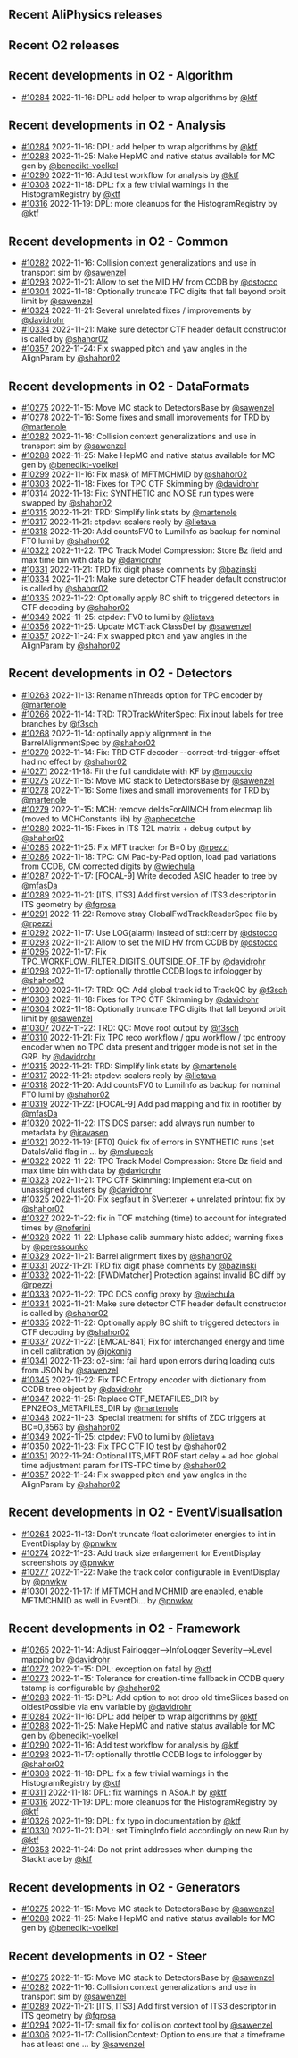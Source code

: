 ## Recent AliPhysics releases
## Recent O2 releases
## Recent developments in O2 - Algorithm
- [\#10284](https://github.com/AliceO2Group/AliceO2/pull/10284) 2022-11-16: DPL: add helper to wrap algorithms by [@ktf](https://github.com/ktf)
## Recent developments in O2 - Analysis
- [\#10284](https://github.com/AliceO2Group/AliceO2/pull/10284) 2022-11-16: DPL: add helper to wrap algorithms by [@ktf](https://github.com/ktf)
- [\#10288](https://github.com/AliceO2Group/AliceO2/pull/10288) 2022-11-25: Make HepMC and native status available for MC gen by [@benedikt-voelkel](https://github.com/benedikt-voelkel)
- [\#10290](https://github.com/AliceO2Group/AliceO2/pull/10290) 2022-11-16: Add test workflow for analysis by [@ktf](https://github.com/ktf)
- [\#10308](https://github.com/AliceO2Group/AliceO2/pull/10308) 2022-11-18: DPL: fix a few trivial warnings in the HistogramRegistry by [@ktf](https://github.com/ktf)
- [\#10316](https://github.com/AliceO2Group/AliceO2/pull/10316) 2022-11-19: DPL: more cleanups for the HistogramRegistry by [@ktf](https://github.com/ktf)
## Recent developments in O2 - Common
- [\#10282](https://github.com/AliceO2Group/AliceO2/pull/10282) 2022-11-16: Collision context generalizations and use in transport sim by [@sawenzel](https://github.com/sawenzel)
- [\#10293](https://github.com/AliceO2Group/AliceO2/pull/10293) 2022-11-21: Allow to set the MID HV from CCDB by [@dstocco](https://github.com/dstocco)
- [\#10304](https://github.com/AliceO2Group/AliceO2/pull/10304) 2022-11-18: Optionally truncate TPC digits that fall beyond orbit limit by [@sawenzel](https://github.com/sawenzel)
- [\#10324](https://github.com/AliceO2Group/AliceO2/pull/10324) 2022-11-21: Several unrelated fixes / improvements by [@davidrohr](https://github.com/davidrohr)
- [\#10334](https://github.com/AliceO2Group/AliceO2/pull/10334) 2022-11-21: Make sure detector CTF header default constructor is called by [@shahor02](https://github.com/shahor02)
- [\#10357](https://github.com/AliceO2Group/AliceO2/pull/10357) 2022-11-24: Fix swapped pitch and yaw angles in the AlignParam by [@shahor02](https://github.com/shahor02)
## Recent developments in O2 - DataFormats
- [\#10275](https://github.com/AliceO2Group/AliceO2/pull/10275) 2022-11-15: Move MC stack to DetectorsBase by [@sawenzel](https://github.com/sawenzel)
- [\#10278](https://github.com/AliceO2Group/AliceO2/pull/10278) 2022-11-16: Some fixes and small improvements for TRD by [@martenole](https://github.com/martenole)
- [\#10282](https://github.com/AliceO2Group/AliceO2/pull/10282) 2022-11-16: Collision context generalizations and use in transport sim by [@sawenzel](https://github.com/sawenzel)
- [\#10288](https://github.com/AliceO2Group/AliceO2/pull/10288) 2022-11-25: Make HepMC and native status available for MC gen by [@benedikt-voelkel](https://github.com/benedikt-voelkel)
- [\#10299](https://github.com/AliceO2Group/AliceO2/pull/10299) 2022-11-16: Fix mask of MFTMCHMID by [@shahor02](https://github.com/shahor02)
- [\#10303](https://github.com/AliceO2Group/AliceO2/pull/10303) 2022-11-18: Fixes for TPC CTF Skimming by [@davidrohr](https://github.com/davidrohr)
- [\#10314](https://github.com/AliceO2Group/AliceO2/pull/10314) 2022-11-18: Fix: SYNTHETIC and NOISE run types were swapped by [@shahor02](https://github.com/shahor02)
- [\#10315](https://github.com/AliceO2Group/AliceO2/pull/10315) 2022-11-21: TRD: Simplify link stats by [@martenole](https://github.com/martenole)
- [\#10317](https://github.com/AliceO2Group/AliceO2/pull/10317) 2022-11-21: ctpdev: scalers reply by [@lietava](https://github.com/lietava)
- [\#10318](https://github.com/AliceO2Group/AliceO2/pull/10318) 2022-11-20: Add countsFV0 to LumiInfo as backup for nominal FT0 lumi by [@shahor02](https://github.com/shahor02)
- [\#10322](https://github.com/AliceO2Group/AliceO2/pull/10322) 2022-11-22: TPC Track Model Compression: Store Bz field and max time bin with data by [@davidrohr](https://github.com/davidrohr)
- [\#10331](https://github.com/AliceO2Group/AliceO2/pull/10331) 2022-11-21: TRD fix digit phase comments by [@bazinski](https://github.com/bazinski)
- [\#10334](https://github.com/AliceO2Group/AliceO2/pull/10334) 2022-11-21: Make sure detector CTF header default constructor is called by [@shahor02](https://github.com/shahor02)
- [\#10335](https://github.com/AliceO2Group/AliceO2/pull/10335) 2022-11-22: Optionally apply BC shift to triggered detectors in CTF decoding by [@shahor02](https://github.com/shahor02)
- [\#10349](https://github.com/AliceO2Group/AliceO2/pull/10349) 2022-11-25: ctpdev: FV0 to lumi by [@lietava](https://github.com/lietava)
- [\#10356](https://github.com/AliceO2Group/AliceO2/pull/10356) 2022-11-25: Update MCTrack ClassDef by [@sawenzel](https://github.com/sawenzel)
- [\#10357](https://github.com/AliceO2Group/AliceO2/pull/10357) 2022-11-24: Fix swapped pitch and yaw angles in the AlignParam by [@shahor02](https://github.com/shahor02)
## Recent developments in O2 - Detectors
- [\#10263](https://github.com/AliceO2Group/AliceO2/pull/10263) 2022-11-13: Rename nThreads option for TPC encoder by [@martenole](https://github.com/martenole)
- [\#10266](https://github.com/AliceO2Group/AliceO2/pull/10266) 2022-11-14: TRD: TRDTrackWriterSpec: Fix input labels for tree branches by [@f3sch](https://github.com/f3sch)
- [\#10268](https://github.com/AliceO2Group/AliceO2/pull/10268) 2022-11-14: optinally apply alignment in the BarrelAlignmentSpec by [@shahor02](https://github.com/shahor02)
- [\#10270](https://github.com/AliceO2Group/AliceO2/pull/10270) 2022-11-14: Fix: TRD CTF decoder --correct-trd-trigger-offset had no effect by [@shahor02](https://github.com/shahor02)
- [\#10271](https://github.com/AliceO2Group/AliceO2/pull/10271) 2022-11-18: Fit the full candidate with KF by [@mpuccio](https://github.com/mpuccio)
- [\#10275](https://github.com/AliceO2Group/AliceO2/pull/10275) 2022-11-15: Move MC stack to DetectorsBase by [@sawenzel](https://github.com/sawenzel)
- [\#10278](https://github.com/AliceO2Group/AliceO2/pull/10278) 2022-11-16: Some fixes and small improvements for TRD by [@martenole](https://github.com/martenole)
- [\#10279](https://github.com/AliceO2Group/AliceO2/pull/10279) 2022-11-15: MCH: remove deIdsForAllMCH from elecmap lib (moved to MCHConstants lib) by [@aphecetche](https://github.com/aphecetche)
- [\#10280](https://github.com/AliceO2Group/AliceO2/pull/10280) 2022-11-15: Fixes in ITS T2L matrix + debug output by [@shahor02](https://github.com/shahor02)
- [\#10285](https://github.com/AliceO2Group/AliceO2/pull/10285) 2022-11-25: Fix MFT tracker for B=0  by [@rpezzi](https://github.com/rpezzi)
- [\#10286](https://github.com/AliceO2Group/AliceO2/pull/10286) 2022-11-18: TPC: CM Pad-by-Pad option, load pad variations from CCDB, CM corrected digits by [@wiechula](https://github.com/wiechula)
- [\#10287](https://github.com/AliceO2Group/AliceO2/pull/10287) 2022-11-17: [FOCAL-9] Write decoded ASIC header to tree by [@mfasDa](https://github.com/mfasDa)
- [\#10289](https://github.com/AliceO2Group/AliceO2/pull/10289) 2022-11-21: [ITS, ITS3] Add first version of ITS3 descriptor in ITS geometry by [@fgrosa](https://github.com/fgrosa)
- [\#10291](https://github.com/AliceO2Group/AliceO2/pull/10291) 2022-11-22: Remove stray GlobalFwdTrackReaderSpec file by [@rpezzi](https://github.com/rpezzi)
- [\#10292](https://github.com/AliceO2Group/AliceO2/pull/10292) 2022-11-17: Use LOG(alarm) instead of std::cerr by [@dstocco](https://github.com/dstocco)
- [\#10293](https://github.com/AliceO2Group/AliceO2/pull/10293) 2022-11-21: Allow to set the MID HV from CCDB by [@dstocco](https://github.com/dstocco)
- [\#10295](https://github.com/AliceO2Group/AliceO2/pull/10295) 2022-11-17: Fix TPC_WORKFLOW_FILTER_DIGITS_OUTSIDE_OF_TF by [@davidrohr](https://github.com/davidrohr)
- [\#10298](https://github.com/AliceO2Group/AliceO2/pull/10298) 2022-11-17: optionally throttle CCDB logs to infologger by [@shahor02](https://github.com/shahor02)
- [\#10300](https://github.com/AliceO2Group/AliceO2/pull/10300) 2022-11-17: TRD: QC: Add global track id to TrackQC by [@f3sch](https://github.com/f3sch)
- [\#10303](https://github.com/AliceO2Group/AliceO2/pull/10303) 2022-11-18: Fixes for TPC CTF Skimming by [@davidrohr](https://github.com/davidrohr)
- [\#10304](https://github.com/AliceO2Group/AliceO2/pull/10304) 2022-11-18: Optionally truncate TPC digits that fall beyond orbit limit by [@sawenzel](https://github.com/sawenzel)
- [\#10307](https://github.com/AliceO2Group/AliceO2/pull/10307) 2022-11-22: TRD: QC: Move root output by [@f3sch](https://github.com/f3sch)
- [\#10310](https://github.com/AliceO2Group/AliceO2/pull/10310) 2022-11-21: Fix TPC reco workflow / gpu workflow / tpc entropy encoder when no TPC data present and trigger mode is not set in the GRP. by [@davidrohr](https://github.com/davidrohr)
- [\#10315](https://github.com/AliceO2Group/AliceO2/pull/10315) 2022-11-21: TRD: Simplify link stats by [@martenole](https://github.com/martenole)
- [\#10317](https://github.com/AliceO2Group/AliceO2/pull/10317) 2022-11-21: ctpdev: scalers reply by [@lietava](https://github.com/lietava)
- [\#10318](https://github.com/AliceO2Group/AliceO2/pull/10318) 2022-11-20: Add countsFV0 to LumiInfo as backup for nominal FT0 lumi by [@shahor02](https://github.com/shahor02)
- [\#10319](https://github.com/AliceO2Group/AliceO2/pull/10319) 2022-11-22: [FOCAL-9] Add pad mapping and fix in rootifier by [@mfasDa](https://github.com/mfasDa)
- [\#10320](https://github.com/AliceO2Group/AliceO2/pull/10320) 2022-11-22: ITS DCS parser: add always run number to metadata by [@iravasen](https://github.com/iravasen)
- [\#10321](https://github.com/AliceO2Group/AliceO2/pull/10321) 2022-11-19: [FT0] Quick fix of errors in SYNTHETIC runs (set DataIsValid flag in … by [@mslupeck](https://github.com/mslupeck)
- [\#10322](https://github.com/AliceO2Group/AliceO2/pull/10322) 2022-11-22: TPC Track Model Compression: Store Bz field and max time bin with data by [@davidrohr](https://github.com/davidrohr)
- [\#10323](https://github.com/AliceO2Group/AliceO2/pull/10323) 2022-11-21: TPC CTF Skimming: Implement eta-cut on unassigned clusters by [@davidrohr](https://github.com/davidrohr)
- [\#10325](https://github.com/AliceO2Group/AliceO2/pull/10325) 2022-11-20: Fix segfault in SVertexer + unrelated printout fix by [@shahor02](https://github.com/shahor02)
- [\#10327](https://github.com/AliceO2Group/AliceO2/pull/10327) 2022-11-22: fix in TOF matching (time) to account for integrated times by [@noferini](https://github.com/noferini)
- [\#10328](https://github.com/AliceO2Group/AliceO2/pull/10328) 2022-11-22: L1phase calib summary histo added; warning fixes by [@peressounko](https://github.com/peressounko)
- [\#10329](https://github.com/AliceO2Group/AliceO2/pull/10329) 2022-11-21: Barrel alignment fixes by [@shahor02](https://github.com/shahor02)
- [\#10331](https://github.com/AliceO2Group/AliceO2/pull/10331) 2022-11-21: TRD fix digit phase comments by [@bazinski](https://github.com/bazinski)
- [\#10332](https://github.com/AliceO2Group/AliceO2/pull/10332) 2022-11-22: [FWDMatcher] Protection against invalid BC diff by [@rpezzi](https://github.com/rpezzi)
- [\#10333](https://github.com/AliceO2Group/AliceO2/pull/10333) 2022-11-22: TPC DCS config proxy by [@wiechula](https://github.com/wiechula)
- [\#10334](https://github.com/AliceO2Group/AliceO2/pull/10334) 2022-11-21: Make sure detector CTF header default constructor is called by [@shahor02](https://github.com/shahor02)
- [\#10335](https://github.com/AliceO2Group/AliceO2/pull/10335) 2022-11-22: Optionally apply BC shift to triggered detectors in CTF decoding by [@shahor02](https://github.com/shahor02)
- [\#10337](https://github.com/AliceO2Group/AliceO2/pull/10337) 2022-11-22: [EMCAL-841] Fix for interchanged energy and time in cell calibration by [@jokonig](https://github.com/jokonig)
- [\#10341](https://github.com/AliceO2Group/AliceO2/pull/10341) 2022-11-23: o2-sim: fail hard upon errors during loading cuts from JSON by [@sawenzel](https://github.com/sawenzel)
- [\#10345](https://github.com/AliceO2Group/AliceO2/pull/10345) 2022-11-22: Fix TPC Entropy encoder with dictionary from CCDB tree object by [@davidrohr](https://github.com/davidrohr)
- [\#10347](https://github.com/AliceO2Group/AliceO2/pull/10347) 2022-11-25: Replace CTF_METAFILES_DIR by EPN2EOS_METAFILES_DIR by [@martenole](https://github.com/martenole)
- [\#10348](https://github.com/AliceO2Group/AliceO2/pull/10348) 2022-11-23: Special treatment for shifts of ZDC triggers at BC=0,3563 by [@shahor02](https://github.com/shahor02)
- [\#10349](https://github.com/AliceO2Group/AliceO2/pull/10349) 2022-11-25: ctpdev: FV0 to lumi by [@lietava](https://github.com/lietava)
- [\#10350](https://github.com/AliceO2Group/AliceO2/pull/10350) 2022-11-23: Fix TPC CTF IO test by [@shahor02](https://github.com/shahor02)
- [\#10351](https://github.com/AliceO2Group/AliceO2/pull/10351) 2022-11-24: Optional ITS,MFT ROF start delay + ad hoc global time adjustment param for ITS-TPC time by [@shahor02](https://github.com/shahor02)
- [\#10357](https://github.com/AliceO2Group/AliceO2/pull/10357) 2022-11-24: Fix swapped pitch and yaw angles in the AlignParam by [@shahor02](https://github.com/shahor02)
## Recent developments in O2 - EventVisualisation
- [\#10264](https://github.com/AliceO2Group/AliceO2/pull/10264) 2022-11-13: Don't truncate float calorimeter energies to int in EventDisplay by [@pnwkw](https://github.com/pnwkw)
- [\#10274](https://github.com/AliceO2Group/AliceO2/pull/10274) 2022-11-23: Add track size enlargement for EventDisplay screenshots by [@pnwkw](https://github.com/pnwkw)
- [\#10277](https://github.com/AliceO2Group/AliceO2/pull/10277) 2022-11-22: Make the track color configurable in EventDisplay by [@pnwkw](https://github.com/pnwkw)
- [\#10301](https://github.com/AliceO2Group/AliceO2/pull/10301) 2022-11-17: If MFTMCH and MCHMID are enabled, enable MFTMCHMID as well in EventDi… by [@pnwkw](https://github.com/pnwkw)
## Recent developments in O2 - Framework
- [\#10265](https://github.com/AliceO2Group/AliceO2/pull/10265) 2022-11-14: Adjust Fairlogger-->InfoLogger Severity-->Level mapping by [@davidrohr](https://github.com/davidrohr)
- [\#10272](https://github.com/AliceO2Group/AliceO2/pull/10272) 2022-11-15: DPL: exception on fatal by [@ktf](https://github.com/ktf)
- [\#10273](https://github.com/AliceO2Group/AliceO2/pull/10273) 2022-11-15: Tolerance for creation-time fallback in CCDB query tstamp is configurable by [@shahor02](https://github.com/shahor02)
- [\#10283](https://github.com/AliceO2Group/AliceO2/pull/10283) 2022-11-15: DPL: Add option to not drop old timeSlices based on oldestPossible via env variable by [@davidrohr](https://github.com/davidrohr)
- [\#10284](https://github.com/AliceO2Group/AliceO2/pull/10284) 2022-11-16: DPL: add helper to wrap algorithms by [@ktf](https://github.com/ktf)
- [\#10288](https://github.com/AliceO2Group/AliceO2/pull/10288) 2022-11-25: Make HepMC and native status available for MC gen by [@benedikt-voelkel](https://github.com/benedikt-voelkel)
- [\#10290](https://github.com/AliceO2Group/AliceO2/pull/10290) 2022-11-16: Add test workflow for analysis by [@ktf](https://github.com/ktf)
- [\#10298](https://github.com/AliceO2Group/AliceO2/pull/10298) 2022-11-17: optionally throttle CCDB logs to infologger by [@shahor02](https://github.com/shahor02)
- [\#10308](https://github.com/AliceO2Group/AliceO2/pull/10308) 2022-11-18: DPL: fix a few trivial warnings in the HistogramRegistry by [@ktf](https://github.com/ktf)
- [\#10311](https://github.com/AliceO2Group/AliceO2/pull/10311) 2022-11-18: DPL: fix warnings in ASoA.h by [@ktf](https://github.com/ktf)
- [\#10316](https://github.com/AliceO2Group/AliceO2/pull/10316) 2022-11-19: DPL: more cleanups for the HistogramRegistry by [@ktf](https://github.com/ktf)
- [\#10326](https://github.com/AliceO2Group/AliceO2/pull/10326) 2022-11-19: DPL: fix typo in documentation by [@ktf](https://github.com/ktf)
- [\#10330](https://github.com/AliceO2Group/AliceO2/pull/10330) 2022-11-21: DPL: set TimingInfo field accordingly on new Run by [@ktf](https://github.com/ktf)
- [\#10353](https://github.com/AliceO2Group/AliceO2/pull/10353) 2022-11-24: Do not print addresses when dumping the Stacktrace by [@ktf](https://github.com/ktf)
## Recent developments in O2 - Generators
- [\#10275](https://github.com/AliceO2Group/AliceO2/pull/10275) 2022-11-15: Move MC stack to DetectorsBase by [@sawenzel](https://github.com/sawenzel)
- [\#10288](https://github.com/AliceO2Group/AliceO2/pull/10288) 2022-11-25: Make HepMC and native status available for MC gen by [@benedikt-voelkel](https://github.com/benedikt-voelkel)
## Recent developments in O2 - Steer
- [\#10275](https://github.com/AliceO2Group/AliceO2/pull/10275) 2022-11-15: Move MC stack to DetectorsBase by [@sawenzel](https://github.com/sawenzel)
- [\#10282](https://github.com/AliceO2Group/AliceO2/pull/10282) 2022-11-16: Collision context generalizations and use in transport sim by [@sawenzel](https://github.com/sawenzel)
- [\#10289](https://github.com/AliceO2Group/AliceO2/pull/10289) 2022-11-21: [ITS, ITS3] Add first version of ITS3 descriptor in ITS geometry by [@fgrosa](https://github.com/fgrosa)
- [\#10294](https://github.com/AliceO2Group/AliceO2/pull/10294) 2022-11-17: small fix for collision context tool by [@sawenzel](https://github.com/sawenzel)
- [\#10306](https://github.com/AliceO2Group/AliceO2/pull/10306) 2022-11-17: CollisionContext: Option to ensure that a timeframe has at least one … by [@sawenzel](https://github.com/sawenzel)
